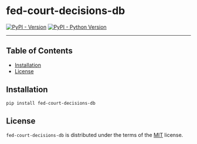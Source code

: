 # fed-court-decisions-db

[![PyPI - Version](https://img.shields.io/pypi/v/fed-court-decisions-db.svg)](https://pypi.org/project/fed-court-decisions-db)
[![PyPI - Python Version](https://img.shields.io/pypi/pyversions/fed-court-decisions-db.svg)](https://pypi.org/project/fed-court-decisions-db)

-----

## Table of Contents

- [Installation](#installation)
- [License](#license)

## Installation

```console
pip install fed-court-decisions-db
```

## License

`fed-court-decisions-db` is distributed under the terms of the [MIT](https://spdx.org/licenses/MIT.html) license.
